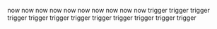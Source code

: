 now
now
now
now
now
now
now
now
now
now
trigger
trigger
trigger
trigger
trigger
trigger
trigger
trigger
trigger
trigger
trigger
trigger

